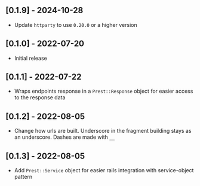 ## [0.1.9] - 2024-10-28

- Update `httparty` to use `0.20.0` or a higher version

## [0.1.0] - 2022-07-20

- Initial release

## [0.1.1] - 2022-07-22

- Wraps endpoints response in a `Prest::Response` object for easier access to the response data

## [0.1.2] - 2022-08-05

- Change how urls are built. Underscore in the fragment building stays as an underscore. Dashes are made with `__`

## [0.1.3] - 2022-08-05

- Add `Prest::Service` object for easier rails integration with service-object pattern
